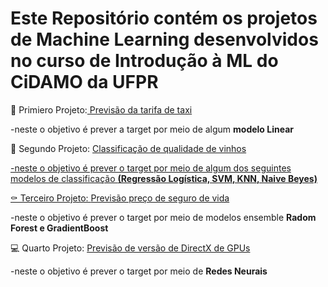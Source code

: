 # Este Repositório contém os projetos de Machine Learning desenvolvidos no curso de Introdução à ML do CiDAMO da UFPR
<p>🚖 Primiero Projeto:<a href=https://github.com/brunocesarlopes23/projetcs-course-ml-cidamo/blob/project1/taxi.ipynb> Previsão da tarifa de taxi</a>
<p>    -neste o objetivo é prever a target por meio de algum <b>modelo Linear</b>
<p>🍷 Segundo Projeto: <a href=https://github.com/brunocesarlopes23/projetcs-course-ml-cidamo/blob/project2/Desafio2.1.ipynb> Classificação de qualidade de vinhos
  <p>     -neste o objetivo é prever o target por meio de algum dos seguintes modelos de classificação <b>(Regressão Logística, SVM, KNN, Naive Beyes)</b>
<p>⚰️ Terceiro Projeto: <a href=https://github.com/brunocesarlopes23/projetcs-course-ml-cidamo/blob/project3/Desafio3.ipynb> Previsão preço de seguro de vida </a>
  <p>     -neste o objetivo é prever o target por meio de modelos ensemble <b>Radom Forest e GradientBoost</b>
<p>💻 Quarto Projeto: <a href=https://github.com/brunocesarlopes23/Projetcs-Machine-Learning-CIDAMO-UFPR/blob/project4/Desafio-4.ipynb> Previsão de versão de DirectX de GPUs</a>
  <p>     -neste o objetivo é prever o target por meio de <b>Redes Neurais</b>

